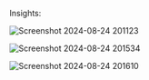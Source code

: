 Insights:


![Screenshot 2024-08-24 201123](https://github.com/user-attachments/assets/82b5fb51-b44d-4837-9e32-1e9f2d67c41c)





![Screenshot 2024-08-24 201534](https://github.com/user-attachments/assets/41dfb8d3-ffe3-4f74-ac33-ea4e18d6af2f)



![Screenshot 2024-08-24 201610](https://github.com/user-attachments/assets/6ec1698d-8998-4d2f-b74e-1541d033a310)
